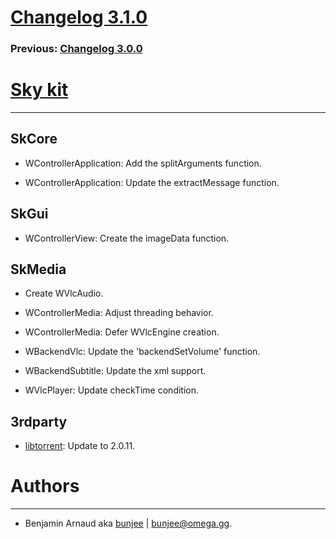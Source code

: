 # [Changelog 3.1.0](https://omega.gg/Sky/changes/2.1.0.html)

### Previous: [Changelog 3.0.0](3.0.0.html)

# [Sky kit](https://omega.gg/Sky)
---

## SkCore

- WControllerApplication: Add the splitArguments function.

- WControllerApplication: Update the extractMessage function.


## SkGui

- WControllerView: Create the imageData function.


## SkMedia

- Create WVlcAudio.

- WControllerMedia: Adjust threading behavior.

- WControllerMedia: Defer WVlcEngine creation.

- WBackendVlc: Update the 'backendSetVolume' function.

- WBackendSubtitle: Update the xml support.

- WVlcPlayer: Update checkTime condition.


## 3rdparty

- [libtorrent](https://github.com/arvidn/libtorrent): Update to 2.0.11.


# Authors
---

- Benjamin Arnaud aka [bunjee](https://bunjee.me) | <bunjee@omega.gg>.
